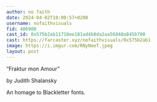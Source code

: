 ```yaml
---
author: no faith
date: 2024-04-02T18:00:57+0200
username: nofaithvisuals
fid: 406908
cast_id: 0x575b2ab11710ee181ad4b8da2aa56840a845b700
cast: https://farcaster.xyz/nofaithvisuals/0x575b2ab1
image: https://i.imgur.com/RNyNeeT.jpeg
layout: post
---
```


“Fraktur mon Amour”

by Judith Shalansky

An homage to Blackletter fonts.

<img src='https://i.imgur.com/RNyNeeT.jpeg' alt='' referrerpolicy='no-referrer'/>
<img src='https://i.imgur.com/8x6iedY.jpeg' alt='' referrerpolicy='no-referrer'/>
